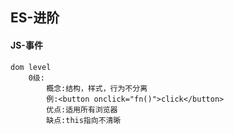 ## ES-进阶

#### JS-事件

```
dom level 
	0级:
		概念:结构，样式，行为不分离
		例:<button onclick="fn()">click</button>
		优点:适用所有浏览器
		缺点:this指向不清晰
```

